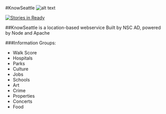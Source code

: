 #KnowSeattle
![alt text](https://github.com/NSC-AD-BAS/AD440-KnowSeattle/blob/master/webroot/assets/seattle.jpg "Know Seattle")

[![Stories in Ready](https://badge.waffle.io/GelLiNN/AD440-KnowSeattle.png?label=ready&title=Ready)](http://waffle.io/GelLiNN/AD440-KnowSeattle)

##KnowSeattle is a location-based webservice
Built by NSC AD, powered by Node and Apache

###Information Groups:
* Walk Score
* Hospitals
* Parks
* Culture
* Jobs
* Schools
* Art
* Crime
* Properties
* Concerts
* Food
